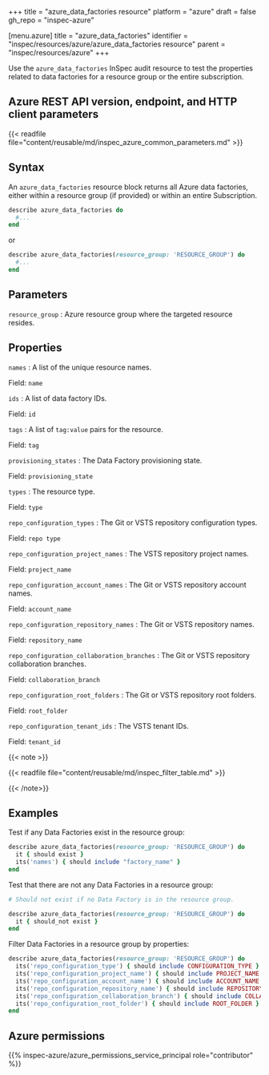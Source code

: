 +++
title = "azure_data_factories resource"
platform = "azure"
draft = false
gh_repo = "inspec-azure"

[menu.azure]
title = "azure_data_factories"
identifier = "inspec/resources/azure/azure_data_factories resource"
parent = "inspec/resources/azure"
+++

Use the `azure_data_factories` InSpec audit resource to test the properties related to data factories for a resource group or the entire subscription.

## Azure REST API version, endpoint, and HTTP client parameters

{{< readfile file="content/reusable/md/inspec_azure_common_parameters.md" >}}

## Syntax

An `azure_data_factories` resource block returns all Azure data factories, either within a resource group (if provided) or within an entire Subscription.

```ruby
describe azure_data_factories do
  #...
end
```

or

```ruby
describe azure_data_factories(resource_group: 'RESOURCE_GROUP') do
  #...
end
```

## Parameters

`resource_group`
: Azure resource group where the targeted resource resides.

## Properties

`names`
: A list of the unique resource names.

  Field: `name`

`ids`
: A list of data factory IDs.

  Field: `id`

`tags`
: A list of `tag:value` pairs for the resource.

  Field: `tag`

`provisioning_states`
: The Data Factory provisioning state.

  Field: `provisioning_state`

`types`
: The resource type.

  Field: `type`

`repo_configuration_types`
: The Git or VSTS repository configuration types.

  Field: `repo type`

`repo_configuration_project_names`
: The VSTS repository project names.

  Field: `project_name`

`repo_configuration_account_names`
: The Git or VSTS repository account names.

  Field: `account_name`

`repo_configuration_repository_names`
: The Git or VSTS repository names.

  Field: `repository_name`

`repo_configuration_collaboration_branches`
: The Git or VSTS repository collaboration branches.

  Field: `collaboration_branch`

`repo_configuration_root_folders`
: The Git or VSTS repository root folders.

  Field: `root_folder`

`repo_configuration_tenant_ids`
: The VSTS tenant IDs.

  Field: `tenant_id`

{{< note >}}

{{< readfile file="content/reusable/md/inspec_filter_table.md" >}}

{{< /note>}}

## Examples

Test if any Data Factories exist in the resource group:

```ruby
describe azure_data_factories(resource_group: 'RESOURCE_GROUP') do
  it { should exist }
  its('names') { should include "factory_name" }
end
```

Test that there are not any Data Factories in a resource group:

```ruby
# Should not exist if no Data Factory is in the resource group.

describe azure_data_factories(resource_group: 'RESOURCE_GROUP') do
  it { should_not exist }
end
```

Filter Data Factories in a resource group by properties:

```ruby
describe azure_data_factories(resource_group: 'RESOURCE_GROUP') do
  its('repo_configuration_type') { should include CONFIGURATION_TYPE }
  its('repo_configuration_project_name') { should include PROJECT_NAME }
  its('repo_configuration_account_name') { should include ACCOUNT_NAME }
  its('repo_configuration_repository_name') { should include REPOSITORY_NAME }
  its('repo_configuration_collaboration_branch') { should include COLLABORATION_BRANCH }
  its('repo_configuration_root_folder') { should include ROOT_FOLDER }
end
```

## Azure permissions

{{% inspec-azure/azure_permissions_service_principal role="contributor" %}}

